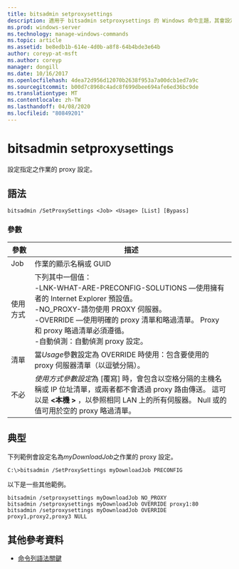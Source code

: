 ```yaml
---
title: bitsadmin setproxysettings
description: 適用于 bitsadmin setproxysettings 的 Windows 命令主題，其會設定指定之作業的 proxy 設定。
ms.prod: windows-server
ms.technology: manage-windows-commands
ms.topic: article
ms.assetid: be8edb1b-614e-4d0b-a8f8-64b4bde3e64b
author: coreyp-at-msft
ms.author: coreyp
manager: dongill
ms.date: 10/16/2017
ms.openlocfilehash: 4dea72d956d12070b2638f953a7a00dcb1ed7a9c
ms.sourcegitcommit: b00d7c8968c4adc8f699dbee694afe6ed36bc9de
ms.translationtype: MT
ms.contentlocale: zh-TW
ms.lasthandoff: 04/08/2020
ms.locfileid: "80849201"
---
```

# <a name="bitsadmin-setproxysettings"></a>bitsadmin setproxysettings

設定指定之作業的 proxy 設定。

## <a name="syntax"></a>語法

```
bitsadmin /SetProxySettings <Job> <Usage> [List] [Bypass]
```

### <a name="parameters"></a>參數

|參數|描述|
|---------|-----------|
|Job|作業的顯示名稱或 GUID|
|使用方式|下列其中一個值：</br>-LNK-WHAT-ARE-PRECONFIG-SOLUTIONS —使用擁有者的 Internet Explorer 預設值。</br>-NO_PROXY-請勿使用 PROXY 伺服器。</br>-OVERRIDE —使用明確的 proxy 清單和略過清單。 Proxy 和 proxy 略過清單必須遵循。</br>-自動偵測：自動偵測 proxy 設定。|
|清單|當*Usage*參數設定為 OVERRIDE 時使用：包含要使用的 proxy 伺服器清單（以逗號分隔）。|
|不必|*使用方式參數設定*為 [覆寫] 時，會包含以空格分隔的主機名稱或 IP 位址清單，或兩者都不會透過 proxy 路由傳送。 這可以是 **\<本機 >** ，以參照相同 LAN 上的所有伺服器。 Null 或的值可用於空的 proxy 略過清單。|

## <a name="examples"></a><a name=BKMK_examples></a>典型

下列範例會設定名為*myDownloadJob*之作業的 proxy 設定。

```
C:\>bitsadmin /SetProxySettings myDownloadJob PRECONFIG
```

以下是一些其他範例。

```
bitsadmin /setproxysettings myDownloadJob NO_PROXY
bitsadmin /setproxysettings myDownloadJob OVERRIDE proxy1:80 
bitsadmin /setproxysettings myDownloadJob OVERRIDE proxy1,proxy2,proxy3 NULL
```

## <a name="additional-references"></a>其他參考資料

- [命令列語法關鍵](command-line-syntax-key.md)